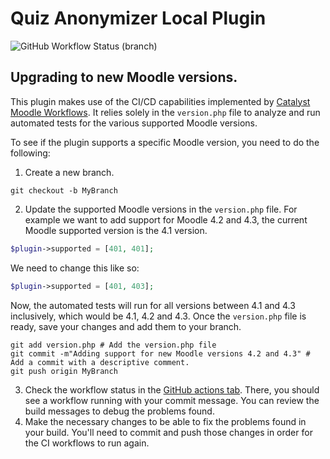 # Quiz Anonymizer Local Plugin

![GitHub Workflow Status (branch)](https://img.shields.io/github/actions/workflow/status/ucsf-education/local_quizanon/ci.yml?label=ci&branch=MOODLE_401_STAGING)

## Upgrading to new Moodle versions.

This plugin makes use of the CI/CD capabilities implemented by [Catalyst Moodle Workflows](https://github.com/catalyst/catalyst-moodle-workflows). It relies solely in the `version.php` file to analyze and run automated tests for the various supported Moodle versions.

To see if the plugin supports a specific Moodle version, you need to do the following:

1. Create a new branch.
```shell
git checkout -b MyBranch
```
2. Update the supported Moodle versions in the `version.php` file. For example we want to add support for Moodle 4.2 and 4.3, the current Moodle supported version is the 4.1 version.
```php
$plugin->supported = [401, 401];
```
We need to change this like so:
```php
$plugin->supported = [401, 403];
```
Now, the automated tests will run for all versions between 4.1 and 4.3 inclusively, which would be 4.1, 4.2 and 4.3. Once the `version.php` file is ready, save your changes and add them to your branch.
```shell
git add version.php # Add the version.php file
git commit -m"Adding support for new Moodle versions 4.2 and 4.3" # Add a commit with a descriptive comment.
git push origin MyBranch
```
3. Check the workflow status in the [GitHub actions tab](https://github.com/ucsf-education/local_quizanon/actions). There, you should see a workflow running with your commit message. You can review the build messages to debug the problems found.
4. Make the necessary changes to be able to fix the problems found in your build. You'll need to commit and push those changes in order for the CI workflows to run again.